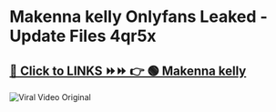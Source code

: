 
 # Makenna kelly Onlyfans Leaked - Update Files 4qr5x

## <h2><a href="https://clipsfans.com/Makenna_kelly&ref=git">🔗 Click to LINKS ⏩⏩ 👉 🟢 Makenna kelly </a></h2>

<a href="https://clipsfans.com/Makenna_kelly&ref=git" rel="nofollow" data-target="animated-image.originalLink"><img src="https://i.ibb.co.com/xMMVF88/686577567.gif" alt="Viral Video Original" style="max-width: 100%; display: inline-block;" data-target="animated-image.originalImage"></a>


